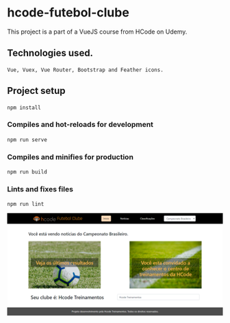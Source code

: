 # hcode-futebol-clube

This project is a part of a VueJS course from HCode on Udemy.

## Technologies used.

```
Vue, Vuex, Vue Router, Bootstrap and Feather icons.
```

## Project setup

```
npm install
```

### Compiles and hot-reloads for development

```
npm run serve
```

### Compiles and minifies for production

```
npm run build
```

### Lints and fixes files

```
npm run lint
```

![alt text](img-project.png)

